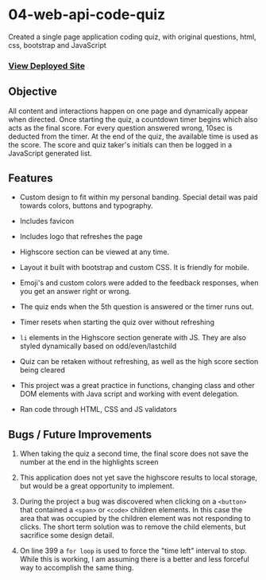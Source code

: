 # 04-web-api-code-quiz
Created a single page application coding quiz, with original questions, html, css, bootstrap and JavaScript

### [View Deployed Site](https://github.com/GedalyaKrycer/04-web-api-code-quiz/deployments)

## Objective
All content and interactions happen on one page and dynamically appear when directed. Once starting the quiz, a countdown timer begins which also acts as the final score. For every question answered wrong, 10sec is deducted from the timer. At the end of the quiz, the available time is used as the score. The score and quiz taker's initials can then be logged in a JavaScript generated list.

## Features
* Custom design to fit within my personal banding. Special detail was paid towards colors, buttons and typography.

* Includes favicon

* Includes logo that refreshes the page 

* Highscore section can be viewed at any time. 

* Layout it built with bootstrap and custom CSS. It is friendly for mobile. 

* Emoji's and custom colors were added to the feedback responses, when you get an answer right or wrong. 

* The quiz ends when the 5th question is answered or the timer runs out. 

* Timer resets when starting the quiz over without refreshing

* `li` elements in the Highscore section generate with JS. They are also styled dynamically based on odd/even/lastchild

* Quiz can be retaken without refreshing, as well as the high score section being cleared

* This project was a great practice in functions, changing class and other DOM elements with Java script and working with event delegation. 

* Ran code through HTML, CSS and JS validators



## Bugs / Future Improvements 
1. When taking the quiz a second time, the final score does not save the number at the end in the highlights screen

2. This application does not yet save the highscore results to local storage, but would be a great opportunity to implement. 

3. During the project a bug was discovered when clicking on a `<button>` that contained a `<span>` or `<code>` children elements. In this case the area that was occupied by the children element was not responding to clicks. The short term solution was to remove the child elements, but sacrifice some design detail.

4. On line 399 a `for loop` is used to force the "time left" interval to stop. While this is working, I am assuming there is a better and less forceful way to accomplish the same thing. 
